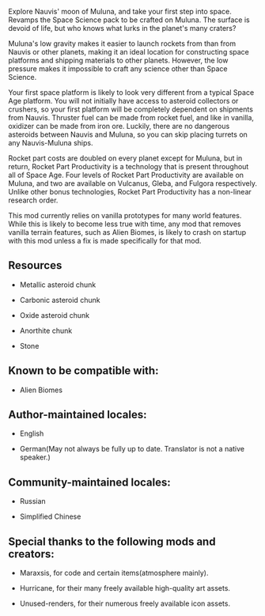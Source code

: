 Explore Nauvis' moon of Muluna, and take your first step into space. Revamps the Space Science pack to be crafted on Muluna. The surface is devoid of life, but who knows what lurks in the planet's many craters?

Muluna's low gravity makes it easier to launch rockets from than from Nauvis or other planets, making it an ideal location for constructing space platforms and shipping materials to other planets. However, the low pressure makes it impossible to craft any science other than Space Science.

Your first space platform is likely to look very different from a typical Space Age platform. You will not initially have access to asteroid collectors or crushers, so your first platform will be completely dependent on shipments from Nauvis. Thruster fuel can be made from rocket fuel, and like in vanilla, oxidizer can be made from iron ore. Luckily, there are no dangerous asteroids between Nauvis and Muluna, so you can skip placing turrets on any Nauvis-Muluna ships.

Rocket part costs are doubled on every planet except for Muluna, but in return, Rocket Part Productivity is a technology that is present throughout all of Space Age. Four levels of Rocket Part Productivity are available on Muluna, and two are available on Vulcanus, Gleba, and Fulgora respectively. Unlike other bonus technologies, Rocket Part Productivity has a non-linear research order.

This mod currently relies on vanilla prototypes for many world features. While this is likely to become less true with time, any mod that removes vanilla terrain features, such as Alien Biomes, is likely to crash on startup with this mod unless a fix is made specifically for that mod.

## Resources

- Metallic asteroid chunk

- Carbonic asteroid chunk

- Oxide asteroid chunk

- Anorthite chunk

- Stone


## Known to be compatible with:

- Alien Biomes

## Author-maintained locales:

- English

- German(May not always be fully up to date. Translator is not a native speaker.)

## Community-maintained locales:

- Russian

- Simplified Chinese

## Special thanks to the following mods and creators:

- Maraxsis, for code and certain items(atmosphere mainly).

- Hurricane, for their many freely available high-quality art assets.

- Unused-renders, for their numerous freely available icon assets.
